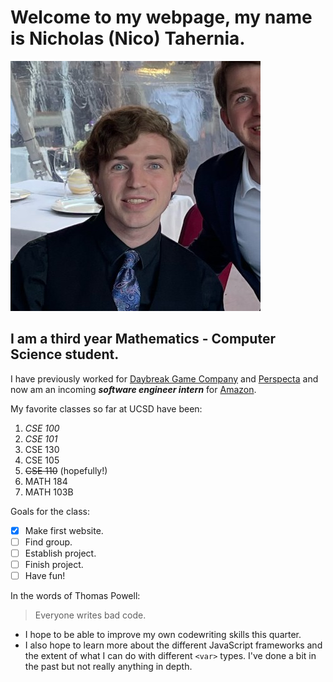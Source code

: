 # Welcome to my webpage, my name is Nicholas (Nico) Tahernia.

![Photo of me](head-shot.jpeg)

## I am a third year Mathematics - Computer Science student. 

I have previously worked for [Daybreak Game Company](https://www.daybreakgames.com/home) and [Perspecta](https://perspecta.com/) and now am an incoming ***software engineer intern*** for [Amazon](https://www.amazon.com/).

My favorite classes so far at UCSD have been:
1. *CSE 100*
2. *CSE 101*
3. CSE 130
4. CSE 105
5. ~~CSE 110~~ (hopefully!)
6. MATH 184
7. MATH 103B

Goals for the class:
- [X] Make first website.
- [ ] Find group.
- [ ] Establish project.
- [ ] Finish project.
- [ ] Have fun!

In the words of Thomas Powell:
> Everyone writes bad code.

- I hope to be able to improve my own codewriting skills this quarter.
- I also hope to learn more about the different JavaScript frameworks and the extent of what I can do with different `<var>` types. I've done a bit in the past but not really anything in depth.
